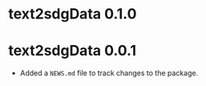 # text2sdgData 0.1.0

# text2sdgData 0.0.1

* Added a `NEWS.md` file to track changes to the package.
